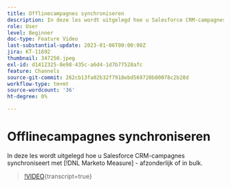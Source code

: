 ```yaml
---
title: Offlinecampagnes synchroniseren
description: In deze les wordt uitgelegd hoe u Salesforce CRM-campagnes synchroniseert met [!DNL Marketo Measure] - afzonderlijk of in bulk.
role: User
level: Beginner
doc-type: Feature Video
last-substantial-update: 2023-01-06T00:00:00Z
jira: KT-11692
thumbnail: 347250.jpeg
exl-id: d1412325-8e98-435c-a6d4-1d7b77528afc
feature: Channels
source-git-commit: 262cb13fa02b32f7918ebd569720b80078c2b28d
workflow-type: tm+mt
source-wordcount: '36'
ht-degree: 0%

---
```


# Offlinecampagnes synchroniseren

In deze les wordt uitgelegd hoe u Salesforce CRM-campagnes synchroniseert met [!DNL Marketo Measure] - afzonderlijk of in bulk.

>[!VIDEO](https://video.tv.adobe.com/v/3431552/?learn=on&captions=dut){transcript=true}
